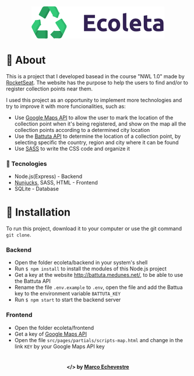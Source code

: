 <p align="center">
  <img src="https://github.com/marcoaminotto/ecoleta/blob/master/frontend/src/assets/logo.svg" alt="Image of the Ecoleta application">
</p>

# 📖 About
This is a project that I developed basead in the course "NWL 1.0" made by [RocketSeat](rocketseat.com.br). The website has the purpose to help the users to find and/or to register collection points near them. 

I used this project as an opportunity to implement more technologies and try to improve it with more funcionalities, such as:
* Use [Google Maps API](https://developers.google.com/maps/documentation/javascript/overview) to allow the user to mark the location of the collection point when it's being registered, and show on the map all the collection points according to a determined city location
* Use the [Battuta API](http://battuta.medunes.net/) to determine the location of a collection point, by selecting specific the country, region and city where it can be found
* Use [SASS](https://sass-lang.com/) to write the CSS code and organize it

### 🚀 Tecnologies
* Node.js(Express) - Backend
* [Nunjucks](https://mozilla.github.io/nunjucks/), SASS, HTML - Frontend
* SQLite - Database

# 🔧 Installation

To run this project, download it to your computer or use the git command `git clone`.

### Backend

* Open the folder ecoleta/backend in your system's shell
* Run `$ npm install` to install the modules of this Node.js project
* Get a key at the website http://battuta.medunes.net/, to be able to use the Battuta API
* Rename the file `.env.example` to `.env`, open the file and add the Battua key to the environment variable `BATTUTA_KEY`
* Run `$ npm start` to start the backend server


### Frontend

* Open the folder ecoleta/frontend
* Get a key of [Google Maps API](https://developers.google.com/maps/documentation/javascript/get-api-key)
* Open the file `src/pages/partials/scripts-map.html` and change in the link `KEY` by your Google Maps API key


#

<p align="center">
   <b> &#60;/&#62; by <a href="https://www.linkedin.com/in/marco-echevestre/">Marco Echevestre</a></b>
</p>

